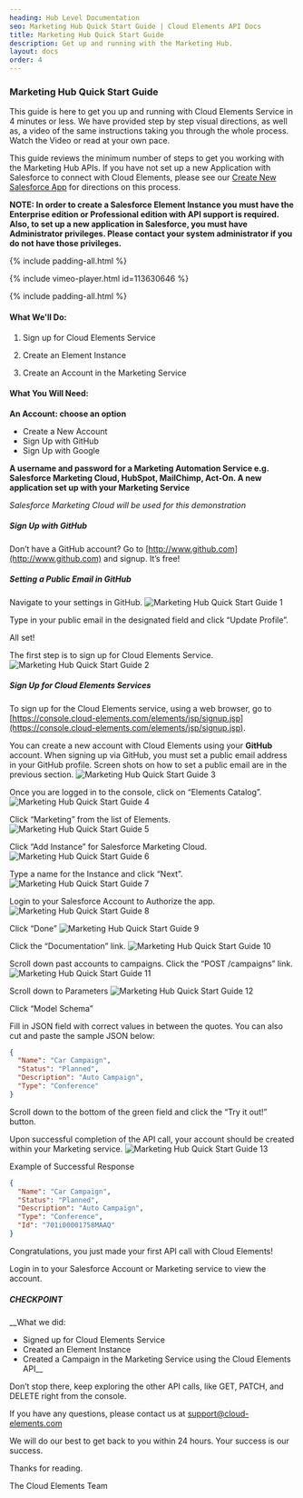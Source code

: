 ```yaml
---
heading: Hub Level Documentation
seo: Marketing Hub Quick Start Guide | Cloud Elements API Docs
title: Marketing Hub Quick Start Guide
description: Get up and running with the Marketing Hub.
layout: docs
order: 4
---
```


### Marketing Hub Quick Start Guide

This guide is here to get you up and running with Cloud Elements Service in 4 minutes or less. We have provided step by step visual directions, as well as, a video of the same instructions taking you through the whole process. Watch the Video or read at your own pace.

This guide reviews the minimum number of steps to get you working with the Marketing Hub APIs. If you have not set up a new Application with Salesforce to connect with Cloud Elements, please see our [Create New Salesforce App](/docs/elements/salesforce/salesforce-endpoint-setup.html) for directions on this process.

__NOTE: In order to create a Salesforce Element Instance you must have the Enterprise edition or Professional edition with API support is required. Also, to set up a new application in Salesforce, you must have Administrator privileges. Please contact your system administrator if you do not have those privileges.__

{% include padding-all.html %}

{% include vimeo-player.html id=113630646 %}

{% include padding-all.html %}

#### What We'll Do:

1. Sign up for Cloud Elements Service

2. Create an Element Instance

3. Create an Account in the Marketing Service

#### What You Will Need:

__An Account: choose an option__

* Create a New Account
* Sign Up with GitHub
* Sign Up with Google

__A username and password for a Marketing Automation Service e.g. Salesforce Marketing Cloud, HubSpot, MailChimp, Act-On.
A new application set up with your Marketing Service__

*Salesforce Marketing Cloud will be used for this demonstration*

##### Sign Up with GitHub

Don’t have a GitHub account? Go to [http://www.github.com](http://www.github.com) and signup. It’s free!

##### Setting a Public Email in GitHub

Navigate to your settings in GitHub.
![Marketing Hub Quick Start Guide 1](http://cloud-elements.com/wp-content/uploads/2014/08/gitHub2.gif)

Type in your public email in the designated field and click “Update Profile”.

All set!

The first step is to sign up for Cloud Elements Service.
![Marketing Hub Quick Start Guide 2](http://cloud-elements.com/wp-content/uploads/2014/08/gitHub21.gif)

##### Sign Up for Cloud Elements Services

To sign up for the Cloud Elements service, using a web browser, go to [https://console.cloud-elements.com/elements/jsp/signup.jsp](https://console.cloud-elements.com/elements/jsp/signup.jsp).

You can create a new account with Cloud Elements using your __GitHub__ account. When signing up via GitHub, you must set a public email address in your GitHub profile. Screen shots on how to set a public email are in the previous section.
![Marketing Hub Quick Start Guide 3](http://cloud-elements.com/wp-content/uploads/2014/10/quickGuideSignup.png)

Once you are logged in to the console, click on “Elements Catalog”.
![Marketing Hub Quick Start Guide 4](http://cloud-elements.com/wp-content/uploads/2014/10/quickGuide1.png)

Click “Marketing” from the list of Elements.
![Marketing Hub Quick Start Guide 5](http://cloud-elements.com/wp-content/uploads/2014/10/QuickGuideMarketing1.png)

Click “Add Instance” for Salesforce Marketing Cloud.
![Marketing Hub Quick Start Guide 6](http://cloud-elements.com/wp-content/uploads/2014/10/QuickGuideMarketing2.png)

Type a name for the Instance and click “Next”.
![Marketing Hub Quick Start Guide 7](http://cloud-elements.com/wp-content/uploads/2014/10/QuickGuideMarketing41.png)

Login to your Salesforce Account to Authorize the app.
![Marketing Hub Quick Start Guide 8](http://cloud-elements.com/wp-content/uploads/2014/10/QuickGuideSFDCLogin.png)

Click “Done”
![Marketing Hub Quick Start Guide 9](http://cloud-elements.com/wp-content/uploads/2014/10/QuickGuideMarketing4.png)

Click the “Documentation” link.
![Marketing Hub Quick Start Guide 10](http://cloud-elements.com/wp-content/uploads/2014/10/QuickGuideMarketing5.png)

Scroll down past accounts to campaigns. Click the “POST /campaigns” link.
![Marketing Hub Quick Start Guide 11](http://cloud-elements.com/wp-content/uploads/2014/10/QuickGuideMarketing6.png)

Scroll down to Parameters
![Marketing Hub Quick Start Guide 12](http://cloud-elements.com/wp-content/uploads/2014/10/QuickGuideMarketing7.png)

Click “Model Schema”

Fill in JSON field with correct values in between the quotes. You can also cut and paste the sample JSON below:

```JSON
{
  "Name": "Car Campaign",
  "Status": "Planned",
  "Description": "Auto Campaign",
  "Type": "Conference"
}
```

Scroll down to the bottom of the green field and click the “Try it out!” button.

Upon successful completion of the API call, your account should be created within your Marketing service.
![Marketing Hub Quick Start Guide 13](http://cloud-elements.com/wp-content/uploads/2014/10/QuickGuideMarketing8.png)


Example of Successful Response

```JSON
{
  "Name": "Car Campaign",
  "Status": "Planned",
  "Description": "Auto Campaign",
  "Type": "Conference",
  "Id": "701i00001758MAAQ"
}
```

Congratulations, you just made your first API call with Cloud Elements!

Login in to your Salesforce Account or Marketing service to view the account.

##### CHECKPOINT

__What we did:

* Signed up for Cloud Elements Service
* Created an Element Instance
* Created a Campaign in the Marketing Service using the Cloud Elements API__

Don’t stop there, keep exploring the other API calls, like GET, PATCH, and DELETE right from the console.

If you have any questions, please contact us at [support@cloud-elements.com](mailto:support@cloud-elements.com)

We will do our best to get back to you within 24 hours. Your success is our success.

Thanks for reading.

The Cloud Elements Team
